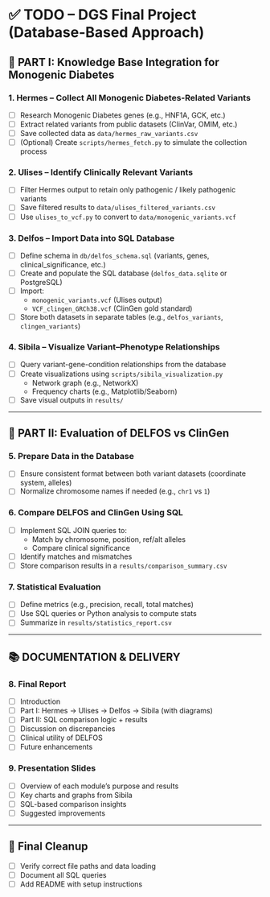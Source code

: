 # ✅ TODO – DGS Final Project (Database-Based Approach)

## 🧬 PART I: Knowledge Base Integration for Monogenic Diabetes

### 1. Hermes – Collect All Monogenic Diabetes-Related Variants
- [ ] Research Monogenic Diabetes genes (e.g., HNF1A, GCK, etc.)
- [ ] Extract related variants from public datasets (ClinVar, OMIM, etc.)
- [ ] Save collected data as `data/hermes_raw_variants.csv`
- [ ] (Optional) Create `scripts/hermes_fetch.py` to simulate the collection process

### 2. Ulises – Identify Clinically Relevant Variants
- [ ] Filter Hermes output to retain only pathogenic / likely pathogenic variants
- [ ] Save filtered results to `data/ulises_filtered_variants.csv`
- [ ] Use `ulises_to_vcf.py` to convert to `data/monogenic_variants.vcf`

### 3. Delfos – Import Data into SQL Database
- [ ] Define schema in `db/delfos_schema.sql` (variants, genes, clinical_significance, etc.)
- [ ] Create and populate the SQL database (`delfos_data.sqlite` or PostgreSQL)
- [ ] Import:
  - `monogenic_variants.vcf` (Ulises output)
  - `VCF_clingen_GRCh38.vcf` (ClinGen gold standard)
- [ ] Store both datasets in separate tables (e.g., `delfos_variants`, `clingen_variants`)

### 4. Sibila – Visualize Variant–Phenotype Relationships
- [ ] Query variant-gene-condition relationships from the database
- [ ] Create visualizations using `scripts/sibila_visualization.py`
  - Network graph (e.g., NetworkX)
  - Frequency charts (e.g., Matplotlib/Seaborn)
- [ ] Save visual outputs in `results/`

---

## 🧪 PART II: Evaluation of DELFOS vs ClinGen

### 5. Prepare Data in the Database
- [ ] Ensure consistent format between both variant datasets (coordinate system, alleles)
- [ ] Normalize chromosome names if needed (e.g., `chr1` vs `1`)

### 6. Compare DELFOS and ClinGen Using SQL
- [ ] Implement SQL JOIN queries to:
  - Match by chromosome, position, ref/alt alleles
  - Compare clinical significance
- [ ] Identify matches and mismatches
- [ ] Store comparison results in a `results/comparison_summary.csv`

### 7. Statistical Evaluation
- [ ] Define metrics (e.g., precision, recall, total matches)
- [ ] Use SQL queries or Python analysis to compute stats
- [ ] Summarize in `results/statistics_report.csv`

---

## 📚 DOCUMENTATION & DELIVERY

### 8. Final Report
- [ ] Introduction
- [ ] Part I: Hermes → Ulises → Delfos → Sibila (with diagrams)
- [ ] Part II: SQL comparison logic + results
- [ ] Discussion on discrepancies
- [ ] Clinical utility of DELFOS
- [ ] Future enhancements

### 9. Presentation Slides
- [ ] Overview of each module’s purpose and results
- [ ] Key charts and graphs from Sibila
- [ ] SQL-based comparison insights
- [ ] Suggested improvements

---

## 🧹 Final Cleanup
- [ ] Verify correct file paths and data loading
- [ ] Document all SQL queries
- [ ] Add README with setup instructions
